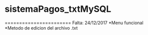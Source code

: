 # sistemaPagos_txtMySQL
=======================
Falta: 24/12/2017
*Menu funcional
*Metodo de edicion del archivo .txt
